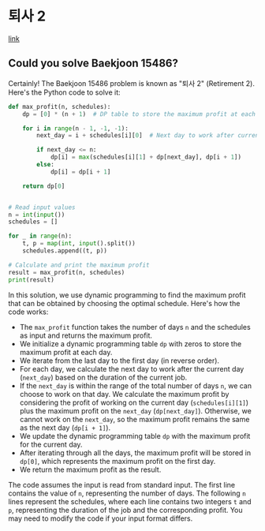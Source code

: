 # 퇴사 2

[link](https://www.acmicpc.net/problem/15486)

## Could you solve Baekjoon 15486?

Certainly! The Baekjoon 15486 problem is known as "퇴사 2" (Retirement 2). Here's the Python code to solve it:

```python
def max_profit(n, schedules):
    dp = [0] * (n + 1)  # DP table to store the maximum profit at each day

    for i in range(n - 1, -1, -1):
        next_day = i + schedules[i][0]  # Next day to work after current day

        if next_day <= n:
            dp[i] = max(schedules[i][1] + dp[next_day], dp[i + 1])
        else:
            dp[i] = dp[i + 1]

    return dp[0]


# Read input values
n = int(input())
schedules = []

for _ in range(n):
    t, p = map(int, input().split())
    schedules.append((t, p))

# Calculate and print the maximum profit
result = max_profit(n, schedules)
print(result)
```

In this solution, we use dynamic programming to find the maximum profit that can be obtained by choosing the optimal schedule. Here's how the code works:

- The `max_profit` function takes the number of days `n` and the schedules as input and returns the maximum profit.
- We initialize a dynamic programming table `dp` with zeros to store the maximum profit at each day.
- We iterate from the last day to the first day (in reverse order).
- For each day, we calculate the next day to work after the current day (`next_day`) based on the duration of the current job.
- If the `next_day` is within the range of the total number of days `n`, we can choose to work on that day. We calculate the maximum profit by considering the profit of working on the current day (`schedules[i][1]`) plus the maximum profit on the `next_day` (`dp[next_day]`). Otherwise, we cannot work on the `next_day`, so the maximum profit remains the same as the next day (`dp[i + 1]`).
- We update the dynamic programming table `dp` with the maximum profit for the current day.
- After iterating through all the days, the maximum profit will be stored in `dp[0]`, which represents the maximum profit on the first day.
- We return the maximum profit as the result.

The code assumes the input is read from standard input. The first line contains the value of `n`, representing the number of days. The following `n` lines represent the schedules, where each line contains two integers `t` and `p`, representing the duration of the job and the corresponding profit. You may need to modify the code if your input format differs.
